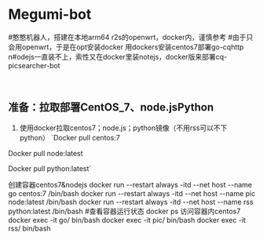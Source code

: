 # Megumi-bot
#憨憨机器人，搭建在本地arm64 r2s的openwrt，docker内，谨慎参考
#由于只会用openwrt，于是在opt安装docker  用dockers安装centos7部署go-cqhttp
n#odejs一直装不上，索性又在docker里装notejs，docker版来部署cq-picsearcher-bot

&nbsp;

## 准备：拉取部署CentOS_7、node.jsPython

1. 使用docker拉取centos7；node.js；python镜像（不用rss可以不下python）
`Docker pull centos:7

 Docker pull node:latest
 
 Docker pull python:latest`

创建容器centos7&nodejs
docker run --restart always -itd --net host --name go centos:7 /bin/bash
docker run --restart always -itd --net host --name pic node:latest /bin/bash
docker run --restart always -itd --net host --name rss python:latest /bin/bash
#查看容器运行状态
docker ps
访问容器内centos7
docker exec -it go/ bin/bash
docker exec -it pic/ bin/bash
docker exec -it rss/ bin/bash
